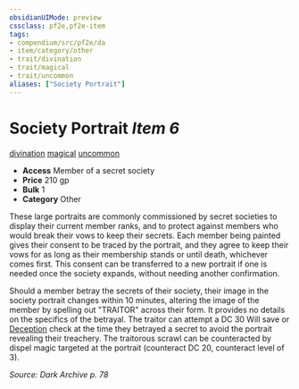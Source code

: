 ```yaml
---
obsidianUIMode: preview
cssclass: pf2e,pf2e-item
tags:
- compendium/src/pf2e/da
- item/category/other
- trait/divination
- trait/magical
- trait/uncommon
aliases: ["Society Portrait"]
---
```

# Society Portrait *Item 6*  
[divination](../../../rules/traits/divination.md)  [magical](../../../rules/traits/magical.md)  [uncommon](../../../rules/traits/uncommon.md)  

- **Access** Member of a secret society
- **Price** 210 gp
- **Bulk** 1
- **Category** Other

These large portraits are commonly commissioned by secret societies to display their current member ranks, and to protect against members who would break their vows to keep their secrets. Each member being painted gives their consent to be traced by the portrait, and they agree to keep their vows for as long as their membership stands or until death, whichever comes first. This consent can be transferred to a new portrait if one is needed once the society expands, without needing another confirmation.

Should a member betray the secrets of their society, their image in the society portrait changes within 10 minutes, altering the image of the member by spelling out "TRAITOR" across their form. It provides no details on the specifics of the betrayal. The traitor can attempt a DC 30 Will save or [Deception](../../skills.md#Deception) check at the time they betrayed a secret to avoid the portrait revealing their treachery. The traitorous scrawl can be counteracted by dispel magic targeted at the portrait (counteract DC 20, counteract level of 3).

*Source: Dark Archive p. 78*